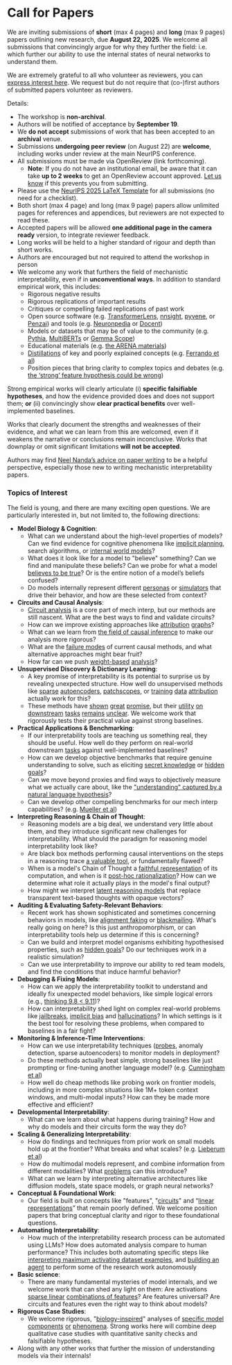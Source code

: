 # Call for Papers
We are inviting submissions of **short** (max 4 pages) and **long** (max 9 pages) papers outlining new research, due **August 22, 2025**. We welcome all submissions that convincingly argue for why they further the field: i.e. which further our ability to use the internal states of neural networks to understand them. 

We are extremely grateful to all who volunteer as reviewers, you can [express interest here](https://www.google.com/url?q=https://docs.google.com/forms/d/e/1FAIpQLSdiw1SJllzoTz_nqzDTzTOGb9DV3W_truQyh-WvYj_QGIi7Mg/viewform?usp%3Ddialog&sa=D&source=editors&ust=1753621917510771&usg=AOvVaw0frdkCJjWsEHBCC_TGHJHx). We request but do not require that (co-)first authors of submitted papers volunteer as reviewers. 

Details: 
* The workshop is **non-archival**.
* Authors will be notified of acceptance by **September 19**.
* We **do not accept** submissions of work that has been accepted to an **archival** venue.
* Submissions **undergoing peer review** (on August 22) are **welcome**, including works under review at the main NeurIPS conference.
* All submissions must be made via OpenReview (link forthcoming).
  * **Note**: If you do not have an institutional email, be aware that it can take **up to 2 weeks** to get an OpenReview account approved. [Let us know](mailto:neurips2025@mechinterpworkshop.com) if this prevents you from submitting.
* Please use the [NeurIPS 2025 LaTeX Template](https://www.google.com/url?q=https://media.neurips.cc/Conferences/NeurIPS2025/Styles.zip&sa=D&source=editors&ust=1753621917512819&usg=AOvVaw0WmH6zMeS4aQuARHldVVlO) for all submissions (no need for a checklist).
* Both short (max 4 page) and long (max 9 page) papers allow unlimited pages for references and appendices, but reviewers are not expected to read these.
* Accepted papers will be allowed **one additional page in the camera ready** version, to integrate reviewer feedback.
* Long works will be held to a higher standard of rigour and depth than short works.
* Authors are encouraged but not required to attend the workshop in person
* We welcome any work that furthers the field of mechanistic interpretability, even if in **unconventional ways**. In addition to standard empirical work, this includes:
  * Rigorous negative results
  * Rigorous replications of important results
  * Critiques or compelling failed replications of past work
  * Open source software (e.g. [TransformerLens](https://www.google.com/url?q=https://github.com/neelnanda-io/TransformerLens&sa=D&source=editors&ust=1753621917514511&usg=AOvVaw1JkYrpDQXnPeo8z-KfEArS), [nnsight](https://www.google.com/url?q=https://github.com/ndif-team/nnsight&sa=D&source=editors&ust=1753621917514633&usg=AOvVaw3U7FEa4OLh33q9t8vxkhwz), [pyvene](https://www.google.com/url?q=https://github.com/stanfordnlp/pyvene/tree/main/pyvene/models/mlp&sa=D&source=editors&ust=1753621917514758&usg=AOvVaw0s7rujU0o0U2QzA82bTtaK), or [Penzai](https://www.google.com/url?q=https://github.com/google-deepmind/penzai&sa=D&source=editors&ust=1753621917514871&usg=AOvVaw15CMpm6pUhnVIrVuNlX9Uj)) and tools (e.g. [Neuronpedia](https://www.google.com/url?q=http://neuronpedia.org&sa=D&source=editors&ust=1753621917515015&usg=AOvVaw0-VactC5mSeafNIaWc-8Ee) or [Docent](https://www.google.com/url?q=https://transluce.org/introducing-docent&sa=D&source=editors&ust=1753621917515129&usg=AOvVaw0PQXm_1rx5Wvcm3rRSiVfV))
  * Models or datasets that may be of value to the community (e.g. [Pythia](https://www.google.com/url?q=https://arxiv.org/abs/2304.01373&sa=D&source=editors&ust=1753621917515364&usg=AOvVaw1G1Zh2-78qIvOm0REeQ0am), [MultiBERTs](https://www.google.com/url?q=https://arxiv.org/abs/2106.16163&sa=D&source=editors&ust=1753621917515447&usg=AOvVaw1dP5UebkPv3CmNnxnxtG56) or [Gemma Scope](https://www.google.com/url?q=https://arxiv.org/abs/2408.05147&sa=D&source=editors&ust=1753621917515532&usg=AOvVaw0uFuAX3boJM57umcc1t3os))
  * Educational materials (e.g. [the ARENA materials](https://www.google.com/url?q=https://arena3-chapter1-transformer-interp.streamlit.app/&sa=D&source=editors&ust=1753621917515729&usg=AOvVaw0egb08ZAFf6B8acZOieAEB))
  * [Distillations](https://www.google.com/url?q=https://distill.pub/2017/research-debt/&sa=D&source=editors&ust=1753621917515882&usg=AOvVaw2a-gMWW1Ya4ByRJqxsPZ9D) of key and poorly explained concepts (e.g. [Ferrando et al](https://www.google.com/url?q=https://arxiv.org/abs/2405.00208&sa=D&source=editors&ust=1753621917516060&usg=AOvVaw1vfIs8wmyTl920UD2U7ZmE))
  * Position pieces that bring clarity to complex topics and debates (e.g. [the ‘strong’ feature hypothesis could be wrong](https://www.google.com/url?q=https://www.alignmentforum.org/posts/tojtPCCRpKLSHBdpn/the-strong-feature-hypothesis-could-be-wrong&sa=D&source=editors&ust=1753621917516514&usg=AOvVaw2oiMU9JoK8TeYi8l3M6X0g))

Strong empirical works will clearly articulate (i) **specific falsifiable hypotheses**, and how the evidence provided does and does not support them; **or** (ii) convincingly show **clear practical benefits** over well-implemented baselines. 

Works that clearly document the strengths and weaknesses of their evidence, and what we can learn from this are welcomed, even if it weakens the narrative or conclusions remain inconclusive. Works that downplay or omit significant limitations **will not be accepted**. 

Authors may find [Neel Nanda’s advice on paper writing](https://www.google.com/url?q=https://www.alignmentforum.org/posts/eJGptPbbFPZGLpjsp/highly-opinionated-advice-on-how-to-write-ml-papers&sa=D&source=editors&ust=1753621917518090&usg=AOvVaw2pAqz5iJ12Uy7mp6UsGy7u) to be a helpful perspective, especially those new to writing mechanistic interpretability papers. 
### Topics of Interest
The field is young, and there are many exciting open questions. We are particularly interested in, but not limited to, the following directions: 
* **Model Biology & Cognition**:
  * What can we understand about the high-level properties of models? Can we find evidence for cognitive phenomena like [implicit planning](https://www.google.com/url?q=https://transformer-circuits.pub/2025/attribution-graphs/biology.html%23dives-poems&sa=D&source=editors&ust=1753621917519168&usg=AOvVaw3AZU96X4S-vplKRh9D6jSw), search algorithms, or [internal world models](https://www.google.com/url?q=https://arxiv.org/abs/2210.13382&sa=D&source=editors&ust=1753621917519336&usg=AOvVaw0c_FtZlxZKK6AYrvZNkbvV)?
  * What does it look like for a model to "believe" something? Can we find and manipulate these beliefs? Can we probe for what a model [believes to be true](https://www.google.com/url?q=https://arxiv.org/abs/2310.06824&sa=D&source=editors&ust=1753621917519672&usg=AOvVaw1wbGUvfnz_v8Y6GSLzurk7)? Or is the entire notion of a model’s beliefs confused?
  * Do models internally represent different [personas](https://www.google.com/url?q=https://arxiv.org/abs/2406.12094&sa=D&source=editors&ust=1753621917519948&usg=AOvVaw3G9vGkU6VxEfN_gMcIW4Hs) or [simulators](https://www.google.com/url?q=https://www.nature.com/articles/s41586-023-06647-8&sa=D&source=editors&ust=1753621917520079&usg=AOvVaw0AWU5BCVzsrnP5LvlOSutb) that drive their behavior, and how are these selected from context?
* **Circuits and Causal Analysis**:
  * [Circuit analysis](https://www.google.com/url?q=https://distill.pub/2020/circuits/zoom-in/&sa=D&source=editors&ust=1753621917520466&usg=AOvVaw3TTCIN5NuCiu162-Qb_F3F) is a core part of mech interp, but our methods are still nascent. What are the best ways to find and validate circuits?
  * How can we improve existing approaches like [attribution](https://www.google.com/url?q=https://arxiv.org/abs/2406.11944&sa=D&source=editors&ust=1753621917520840&usg=AOvVaw0Vtb7FoD-NO9SVhtEULAdS) [graphs](https://www.google.com/url?q=https://transformer-circuits.pub/2025/attribution-graphs/methods.html&sa=D&source=editors&ust=1753621917520959&usg=AOvVaw0v8286BoLU5Tiug9LPSDw2)?
  * What can we learn from [the field of causal inference](https://www.google.com/url?q=https://arxiv.org/abs/2407.04690&sa=D&source=editors&ust=1753621917521163&usg=AOvVaw12YcF-umxPqc_EqgyRdeJo) to make our analysis more rigorous?
  * What are the [failure modes](https://www.google.com/url?q=https://arxiv.org/abs/2307.15771&sa=D&source=editors&ust=1753621917521366&usg=AOvVaw0RDsISRSNr7ukRXwrytxVQ) of current causal methods, and what alternative approaches might bear fruit?
  * How far can we push [weight-based](https://www.google.com/url?q=https://arxiv.org/abs/2301.05217&sa=D&source=editors&ust=1753621917521735&usg=AOvVaw2k0V1NporQzuzPVrBbJJMf) [analysis](https://www.google.com/url?q=https://arxiv.org/abs/2410.08417&sa=D&source=editors&ust=1753621917521836&usg=AOvVaw01ymAxJH1XkukSAqRq7_Dj)?
* **Unsupervised Discovery & Dictionary Learning**:
  * A key promise of interpretability is its potential to surprise us by revealing unexpected structure. How well do unsupervised methods like [sparse](https://www.google.com/url?q=https://arxiv.org/abs/2103.15949&sa=D&source=editors&ust=1753621917522324&usg=AOvVaw1pmUXT8KFZnNsYzmG-EElx) [autoencoders](https://www.google.com/url?q=https://transformer-circuits.pub/2023/monosemantic-features&sa=D&source=editors&ust=1753621917522441&usg=AOvVaw16S5SLCP3g2RZ7Rr_q3cu_), [patch](https://www.google.com/url?q=https://arxiv.org/abs/2401.06102&sa=D&source=editors&ust=1753621917522525&usg=AOvVaw27O_tbTuxD7CyCK5dph127)[scopes](https://www.google.com/url?q=https://arxiv.org/abs/2403.10949v2&sa=D&source=editors&ust=1753621917522590&usg=AOvVaw0lJ39cos-LlAi3YoxFW6Y3), or [training](https://www.google.com/url?q=https://proceedings.mlr.press/v70/koh17a?ref%3Dhttps://githubhelp.com&sa=D&source=editors&ust=1753621917522707&usg=AOvVaw3Nm_T3QB6nqUN--KJJVs1_) [data](https://www.google.com/url?q=https://arxiv.org/abs/2308.03296&sa=D&source=editors&ust=1753621917522790&usg=AOvVaw3G4nziDuPOR-bWeGPA49_M) [attribution](https://www.google.com/url?q=https://arxiv.org/abs/2205.11482&sa=D&source=editors&ust=1753621917522879&usg=AOvVaw29gYoHTM0koQx3OGCgu3g2) actually work for this?
  * These methods have [shown](https://www.google.com/url?q=https://transformer-circuits.pub/2024/scaling-monosemanticity/index.html&sa=D&source=editors&ust=1753621917523175&usg=AOvVaw262SapOsKcdtqNGwHUrW0h) [great](https://www.google.com/url?q=https://transformer-circuits.pub/2025/attribution-graphs/biology.html&sa=D&source=editors&ust=1753621917523298&usg=AOvVaw3NKkvraocajeufaVNsPMy9) [promise](https://www.google.com/url?q=https://arxiv.org/abs/2503.10965&sa=D&source=editors&ust=1753621917523386&usg=AOvVaw3RdEy0FBzyv_Z1VF9dGNBg), but their [utility](https://www.google.com/url?q=https://arxiv.org/abs/2502.16681&sa=D&source=editors&ust=1753621917523493&usg=AOvVaw0W2R3GkmgKyg2o72JeqBLM) [on](https://www.google.com/url?q=https://www.tilderesearch.com/blog/sieve&sa=D&source=editors&ust=1753621917523577&usg=AOvVaw0Yd7dzjagPdVfrn4GFM7QT) [downstream](https://www.google.com/url?q=https://arxiv.org/abs/2501.17148&sa=D&source=editors&ust=1753621917523667&usg=AOvVaw2QgH1803GWKMk5jTZGh7EA) [tasks](https://www.google.com/url?q=https://transformer-circuits.pub/2024/features-as-classifiers/index.html&sa=D&source=editors&ust=1753621917523776&usg=AOvVaw3HZ2WSgREEBPJIhLophUpK) [remains](https://www.google.com/url?q=https://arxiv.org/abs/2502.04382&sa=D&source=editors&ust=1753621917523859&usg=AOvVaw3tH3BJfQTI1wUZHEx_Xiaz) [unclear](https://www.google.com/url?q=https://www.alignmentforum.org/posts/4uXCAJNuPKtKBsi28/negative-results-for-saes-on-downstream-tasks&sa=D&source=editors&ust=1753621917524043&usg=AOvVaw1vvJG6xmt156TGT7FRBZpM). We welcome work that rigorously tests their practical value against strong baselines.
* **Practical Applications & Benchmarking**:
  * If our interpretability tools are teaching us something real, they should be useful. How well do they perform on real-world downstream [tasks](https://www.google.com/url?q=https://www.lesswrong.com/posts/wGRnzCFcowRCrpX4Y/downstream-applications-as-validation-of-interpretability&sa=D&source=editors&ust=1753621917524772&usg=AOvVaw2-ONXv9tj160t1GhSS1jBQ) against well-implemented baselines?
  * How can we develop objective benchmarks that require genuine understanding to solve, such as eliciting [secret knowledge](https://www.google.com/url?q=https://arxiv.org/abs/2505.14352&sa=D&source=editors&ust=1753621917525179&usg=AOvVaw26DPoYZ8iGhgu8CAGye3zu) or [hidden goals](https://www.google.com/url?q=https://arxiv.org/abs/2503.10965&sa=D&source=editors&ust=1753621917525328&usg=AOvVaw3M0rxEdGKI0FN8fF_MY87O)?
  * Can we move beyond proxies and find ways to objectively measure what we actually care about, like the ["understanding" captured by a natural language hypothesis](https://www.google.com/url?q=https://arxiv.org/abs/2502.04382&sa=D&source=editors&ust=1753621917525715&usg=AOvVaw2PMFXSkbbomwNduwlcL9fl)?
  * Can we develop other compelling benchmarks for our mech interp capabilities? (e.g. [Mueller et al](https://www.google.com/url?q=https://arxiv.org/abs/2504.13151&sa=D&source=editors&ust=1753621917526120&usg=AOvVaw0w20mEUEC8JKZKevxlLwhk))
* **Interpreting Reasoning & Chain of Thought**:
  * Reasoning models are a big deal, we understand very little about them, and they introduce significant new challenges for interpretability. What should the paradigm for reasoning model interpretability look like?
  * Are black box methods performing causal interventions on the steps in a reasoning trace [a valuable tool](https://www.google.com/url?q=https://arxiv.org/abs/2506.19143&sa=D&source=editors&ust=1753621917527378&usg=AOvVaw1MGRXAA39w5Lvk5C0J1gyW), or fundamentally flawed?
  * When is a model's Chain of Thought a [faithful representation](https://www.google.com/url?q=https://arxiv.org/abs/2305.04388&sa=D&source=editors&ust=1753621917527714&usg=AOvVaw3G9CD8l2Witm2ixKel9G55) of its computation, and when is it [post-hoc rationalization](https://www.google.com/url?q=https://arxiv.org/abs/2503.08679&sa=D&source=editors&ust=1753621917527894&usg=AOvVaw3DwatFfXpzoy3GkwfRqZ0j)? How can we determine what role it actually plays in the model's final output?
  * How might we interpret [latent reasoning models](https://www.google.com/url?q=https://arxiv.org/abs/2412.06769&sa=D&source=editors&ust=1753621917528292&usg=AOvVaw2CsxCe0AbfkJNPVpoaDZqv) that replace transparent text-based thoughts with opaque vectors?
* **Auditing & Evaluating Safety-Relevant Behaviors**:
  * Recent work has shown sophisticated and sometimes concerning behaviors in models, like [alignment faking](https://www.google.com/url?q=https://arxiv.org/abs/2412.14093&sa=D&source=editors&ust=1753621917528830&usg=AOvVaw05DwhLVLIwpUv0H1BmwnhA) or [blackmailing](https://www.google.com/url?q=https://www.anthropic.com/research/agentic-misalignment&sa=D&source=editors&ust=1753621917528955&usg=AOvVaw2MxCbYLR-VYJTbLhSLDcQA). What's really going on here? Is this just anthropomorphism, or can interpretability tools help us determine if this is concerning?
  * Can we build and interpret model organisms exhibiting hypothesised properties, such as [hidden goals](https://www.google.com/url?q=https://arxiv.org/abs/2503.10965&sa=D&source=editors&ust=1753621917529391&usg=AOvVaw2VnRyIW7kiIz8snPqvwjlr)? Do our techniques work in a realistic simulation?
  * Can we use interpretability to improve our ability to red team models, and find the conditions that induce harmful behavior?
* **Debugging & Fixing Models**:
  * How can we apply the interpretability toolkit to understand and ideally fix unexpected model behaviors, like simple logical errors (e.g., [thinking 9.8 < 9.11](https://www.google.com/url?q=https://transluce.org/observability-interface&sa=D&source=editors&ust=1753621917530291&usg=AOvVaw2FmWEHEMBNRIrWProvc6OR))?
  * How can interpretability shed light on complex real-world problems like [jailbreaks](https://www.google.com/url?q=https://transformer-circuits.pub/2025/attribution-graphs/biology.html%23dives-jailbreak&sa=D&source=editors&ust=1753621917530603&usg=AOvVaw1jLQRtSFZWXixayfc81Z0V), [implicit bias](https://www.google.com/url?q=https://arxiv.org/abs/2506.10922&sa=D&source=editors&ust=1753621917530716&usg=AOvVaw2ox3eOG-opFsZ4ckTXIAIB) and [hallucinations](https://www.google.com/url?q=https://arxiv.org/abs/2411.14257&sa=D&source=editors&ust=1753621917530819&usg=AOvVaw0BtaFNCsbuumv4_3T5y9wP)? In which settings is it the best tool for resolving these problems, when compared to baselines in a fair fight?
* **Monitoring & Inference-Time Interventions**:
  * How can we use interpretability techniques ([probes](https://www.google.com/url?q=https://arxiv.org/abs/2102.12452&sa=D&source=editors&ust=1753621917531444&usg=AOvVaw18ScDPo8qAA-42dL9u3008), anomaly detection, sparse autoencoders) to monitor models in deployment?
  * Do these methods actually beat simple, strong baselines like just prompting or fine-tuning another language model? (e.g. [Cunningham et al](https://www.google.com/url?q=https://alignment.anthropic.com/2025/cheap-monitors/&sa=D&source=editors&ust=1753621917532058&usg=AOvVaw3Zet5Hs5ZlAAqqg_yq-L82))
  * How well do cheap methods like probing work on frontier models, including in more complex situations like 1M+ token context windows, and multi-modal inputs? How can they be made more effective and efficient?
* **Developmental Interpretability**:
  * What can we learn about what happens during training? How and why do models and their circuits form the way they do?
* **Scaling & Generalizing Interpretability**:
  * How do findings and techniques from prior work on small models hold up at the frontier? What breaks and what scales? (e.g. [Lieberum et al](https://www.google.com/url?q=https://arxiv.org/abs/2307.09458&sa=D&source=editors&ust=1753621917533373&usg=AOvVaw3X0hF1kuv5EXMSjPnDt8EU))
  * How do multimodal models represent, and combine information from different modalities? What [problems](https://www.google.com/url?q=https://openreview.net/pdf?id%3DVUhRdZp8ke&sa=D&source=editors&ust=1753621917533718&usg=AOvVaw2ZjWI0FeRMj29OsaQHek8o) can this introduce?
  * What can we learn by interpreting alternative architectures like diffusion models, state space models, or graph neural networks?
* **Conceptual & Foundational Work**:
  * Our field is built on concepts like "features", "[circuits](https://www.google.com/url?q=https://distill.pub/2020/circuits/zoom-in/&sa=D&source=editors&ust=1753621917534352&usg=AOvVaw1fYIJTEcc0U5Rx9slZnzXx)" and “[linear representations](https://www.google.com/url?q=https://transformer-circuits.pub/2024/july-update/index.html%23linear-representations&sa=D&source=editors&ust=1753621917534551&usg=AOvVaw3ZYNHDe9o8Rpfe21yp2ERn)” that remain poorly defined. We welcome position papers that bring conceptual clarity and rigor to these foundational questions.
* **Automating Interpretability**:
  * How much of the interpretability research process can be automated using LLMs? How does automated analysis compare to human performance? This includes both automating specific steps like [interpreting maximum activating dataset examples](https://www.google.com/url?q=https://openaipublic.blob.core.windows.net/neuron-explainer/paper/index.html&sa=D&source=editors&ust=1753621917535475&usg=AOvVaw30RT0P6AxlkRCEzacZc6XA), and [building an agent](https://www.google.com/url?q=https://arxiv.org/abs/2404.14394&sa=D&source=editors&ust=1753621917535605&usg=AOvVaw2IhE5XmFb9bGMaJoIHohi6) to perform some of the research work autonomously
* **Basic science**:
  * There are many fundamental mysteries of model internals, and we welcome work that can shed any light on them: Are activations [sparse linear](https://www.google.com/url?q=https://arxiv.org/abs/1601.03764&sa=D&source=editors&ust=1753621917536227&usg=AOvVaw1OUu_vGbi395qQUJ0Kr84N) [combinations of features](https://www.google.com/url?q=https://transformer-circuits.pub/2022/toy_model/index.html&sa=D&source=editors&ust=1753621917536419&usg=AOvVaw1rey8_veRTqtYlt-_JVYUO)? Are features universal? Are circuits and features even the right way to think about models?
* **Rigorous Case Studies**:
  * We welcome rigorous, "[biology-inspired](https://www.google.com/url?q=https://distill.pub/2020/circuits/curve-circuits/&sa=D&source=editors&ust=1753621917536909&usg=AOvVaw0uNwJjfY3z58hm9t-THeCq)" analyses of [specific model](https://www.google.com/url?q=https://arxiv.org/abs/2310.04625&sa=D&source=editors&ust=1753621917537073&usg=AOvVaw3L-sH10Ea9EgsDERxFhCnA) [components](https://www.google.com/url?q=https://transformer-circuits.pub/2024/scaling-monosemanticity/index.html&sa=D&source=editors&ust=1753621917537200&usg=AOvVaw3KDDb0SBP8UhLUTLs9jfAN) [or](https://www.google.com/url?q=https://arxiv.org/abs/2305.01610&sa=D&source=editors&ust=1753621917537280&usg=AOvVaw2KEGY6Zdv66OiACwKLHD1-) [phenomena](https://www.google.com/url?q=https://arxiv.org/abs/2306.09346&sa=D&source=editors&ust=1753621917537368&usg=AOvVaw29f1TQrHzM7GkyvOtodc3M). Strong works here will combine deep qualitative case studies with quantitative sanity checks and falsifiable hypotheses.
* Along with any other works that further the mission of understanding models via their internals!